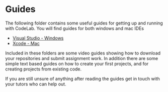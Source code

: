 # Guides

The following folder contains some useful guides for getting up and running with CodeLab. You will find guides for both windows and mac IDEs

* [Visual Studio - Windows](Visual-Studio)
* [Xcode - Mac](Xcode)

Included in these folders are some video guides showing how to download your repositories and submit assignment work. In addition there are some simple text based guides on how to create your first projects, and for creating projects from existing code.

If you are still unsure of anything after reading the guides get in touch with your tutors who can help out.
